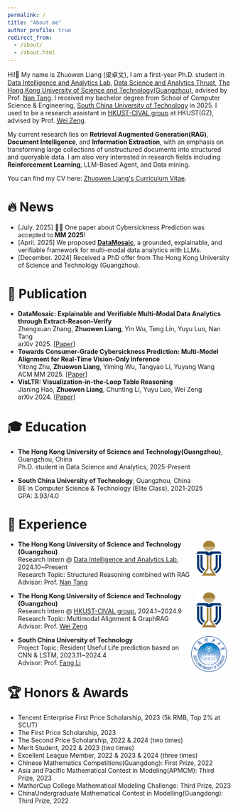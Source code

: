 ```yaml
---
permalink: /
title: "About me"
author_profile: true
redirect_from: 
  - /about/
  - /about.html
---
```

Hi!👋 My name is Zhuowen Liang (梁卓文), I am a first-year Ph.D. student in [Data Intelligence and Analytics Lab](https://github.com/HKUSTDial/), [Data Science and Analytics Thrust](https://dsa.hkust-gz.edu.cn/), [The Hong Kong University of Science and Technology(Guangzhou)](https://www.hkust-gz.edu.cn/), advised by Prof. [Nan Tang](https://nantang.github.io).
I received my bachelor degree from School of Computer Science & Engineering, [South China University of Technology](https://www.scut.edu.cn) in 2025. 
I used to be a research assistant in [HKUST-CIVAL group](https://hkust-cival.com/) at HKUST(GZ), advised by Prof. [Wei Zeng](https://zeng-wei.com/).


My current research lies on **Retrieval Augmented Generation(RAG)**, **Document Intelligence**, and **Information Extraction**, with an emphasis on transforming large collections of unstructured documents into structured and queryable data. I am also very interested in research fields including **Reinforcement Learning**, LLM-Based Agent, and Data mining.

<!-- am exploring graph based RAG assisted with Large Language Models to support scientific literature QA tasks.  -->

You can find my CV here: [Zhuowen Liang's Curriculum Vitae](../assets/梁卓文-英文简历.pdf).



# 🔥 News
- [July. 2025] 🚀🚀 One paper about Cybersickness Prediction was accepted to **MM 2025**!
- [April. 2025] We proposed [**DataMosaic**](https://arxiv.org/abs/2504.10036), a grounded, explainable, and verifiable framework for multi-modal data analytics with LLMs.
- [December. 2024] Received a PhD offer from The Hong Kong University of Science and Technology (Guangzhou).



# 📑 Publication
- **DataMosaic: Explainable and Verifiable Multi-Modal Data Analytics through Extract-Reason-Verify** <br>
  Zhengxuan Zhang, **Zhuowen Liang**, Yin Wu, Teng Lin, Yuyu Luo, Nan Tang <br>
  arXiv 2025. [[Paper](https://arxiv.org/abs/2504.10036)]
- **Towards Consumer-Grade Cybersickness Prediction: Multi-Model Alignment for Real-Time Vision-Only Inference** <br>
  Yitong Zhu, **Zhuowen Liang**, Yiming Wu, Tangyao Li, Yuyang Wang <br>
  ACM MM 2025. [[Paper](https://arxiv.org/abs/2501.01212)]
- **VisLTR: Visualization-in-the-Loop Table Reasoning** <br>
  Jianing Hao, **Zhuowen Liang**, Chunting Li, Yuyu Luo, Wei Zeng <br>
  arXiv 2024. [[Paper](https://arxiv.org/abs/2406.03753)]


# 🎓 Education
- **The Hong Kong University of Science and Technology(Guangzhou)**, Guangzhou, China <br>
Ph.D. student in Data Science and Analytics, 2025-Present

- **South China University of Technology**, Guangzhou, China <br>
BE in Computer Science & Technology (Elite Class), 2021-2025 <br>
GPA: 3.93/4.0

# 🔎 Experience
  <p>
    <img src="images/HKUST.png" alt="HKUST" style="float: right; margin-right: 20px;; width: 60px; height: 80px;">
  </p>

- **The Hong Kong University of Science and Technology (Guangzhou)** <br>
  Research Intern @ [Data Intelligence and Analytics Lab](https://github.com/HKUSTDial/), 2024.10~Present <br>
  Research Topic: Structured Reasoning combined with RAG <br>
  Advisor: Prof. [Nan Tang](https://nantang.github.io/)

  <p>
    <img src="images/HKUST.png" alt="HKUST" style="float: right; margin-right: 20px;; width: 60px; height: 80px;">
  </p>
- **The Hong Kong University of Science and Technology (Guangzhou)** <br>
  Research Intern @ [HKUST-CIVAL group](https://hkust-cival.com/), 2024.1~2024.9 <br>
  Research Topic: Multimodal Alignment & GraphRAG <br>
  Advisor: Prof. [Wei Zeng](https://zeng-wei.com/)

  <p>
    <img src="images/SCUT.png" alt="SCUT" style="float: right; margin-right: 10px;; width: 80px; height: 80px;">
  </p>
- **South China University of Technology** <br>
  Project Topic: Resident Useful Life prediction based on CNN & LSTM, 2023.11~2024.4 <br>
  Advisor: Prof. [Fang Li](https://www2.scut.edu.cn/cs/2017/0129/c22285a327635/page.htm)




# 🏆 Honors & Awards
- Tencent Enterprise First Price Scholarship, 2023 (5k RMB, Top 2% at SCUT)
- The First Price Scholarship, 2023
- The Second Price Scholarship, 2022 & 2024 (two times)
- Merit Student, 2022 & 2023 (two times)
- Excellent League Member, 2022 & 2023 & 2024 (three times)
- Chinese Mathematics Competitions(Guangdong): First Prize, 2022
- Asia and Pacific Mathematical Contest in Modeling(APMCM): Third Prize, 2023
- MathorCup College Mathematical Modeling Challenge: Third Prize, 2023
- ChinaUndergraduate Mathematical Contest in Modelling(Guangdong): Third Prize, 2022
<!-- 🎓 -->








